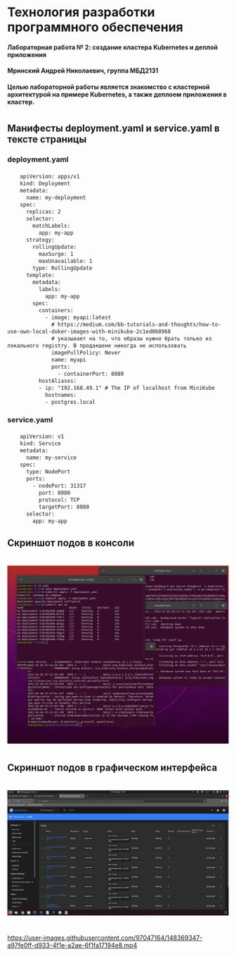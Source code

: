 # Технология разработки программного обеспечения
#### Лабораторная работа № 2: создание кластера Kubernetes и деплой приложения
#### Мринский Андрей Николаевич, группа МБД2131
#### Целью лабораторной работы является знакомство с кластерной архитектурой на примере Kubernetes, а также деплоем приложения в кластер.
#
## **Манифесты deployment.yaml и service.yaml в тексте страницы**

### deployment.yaml
####
#### 
        apiVersion: apps/v1
        kind: Deployment
        metadata:
          name: my-deployment
        spec:
          replicas: 2
          selector:
            matchLabels:
              app: my-app
          strategy:
            rollingUpdate:
              maxSurge: 1
              maxUnavailable: 1
            type: RollingUpdate
          template:
            metadata:
              labels:
                app: my-app
            spec:
              containers:
                - image: myapi:latest
                  # https://medium.com/bb-tutorials-and-thoughts/how-to-use-own-local-doker-images-with-minikube-2c1ed0b0968
                  # указыаает на то, что образы нужно брать только из локального registry. В продакшене никогда не использовать
                  imagePullPolicy: Never 
                  name: myapi
                  ports:
                    - containerPort: 8080
              hostAliases:
              - ip: "192.168.49.1" # The IP of localhost from MiniKube
                hostnames:
                - postgres.local

### service.yaml
####
####
        apiVersion: v1
        kind: Service
        metadata:
          name: my-service
        spec:
          type: NodePort
          ports:
            - nodePort: 31317
              port: 8080
              protocol: TCP
              targetPort: 8080
          selector:
            app: my-app
            
  ##
  
 ## Скриншот подов в консоли
 #
  ![Image alt](https://github.com/MrinskiyAndrey/Lab2/blob/458dbbbb2ef4c2369133919944bc336bf55dfff2/Lab2%20-1.png)
  
  #
  ## Скриншот подов в графическом интерфейса
  #
  ![Image alt](https://github.com/MrinskiyAndrey/Lab2/blob/21342125f5de45c4775d2f3eeef2f0d64c1d130e/Lab2%20-2.png)
  #

  

https://user-images.githubusercontent.com/97047164/148369347-a97fe0ff-d933-4f1e-a2ae-6f1fa17194e8.mp4


  
  
            
